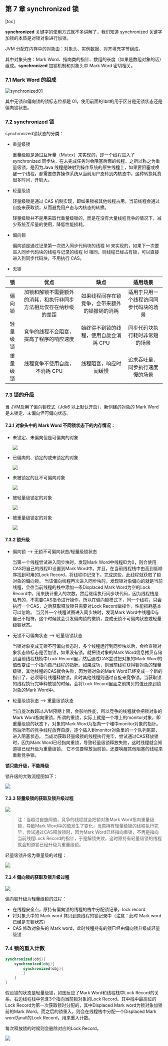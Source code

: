 ## 第 7 章 synchronized 锁

[toc]

**synchronized** 关键字的使用方式就不多讲解了，我们知道 synchronized 关键字加锁的本质是对锁对象进行加锁。

JVM 分配在内存中的对象由：对象头、实例数据、对齐填充字节组成，

其中对象头由：Mark Word、指向类的指针、数组的长度（如果是数组对象的话）组成。**synchronized** 加锁机制和对象头中 Mark Word 密切相关。

### 7.1 Mark Word 的组成

![synchronized01](./pictures/synchronized01.png)

其中无锁和偏向锁的锁标志位都是 01，使用前面的1bit的用于区分是无锁状态还是偏向锁状态。

### 7.2 synchronized 锁

synchronized锁状态的分类：

- 重量级锁

  重量级锁是通过互斥量（Mutex）来实现的，即一个线程进入了 synchronized 同步块，在未完成任务时会阻塞后面的线程。之所以称之为重量级锁，是因为Java 线程是映射到操作系统的原生线程上，如果要阻塞或唤醒一个线程，都需要依靠操作系统从当前用户态转到内核态中，这种转换耗费很多时间，开销大。

- 轻量级锁

  轻量级锁是通过 CAS 机制实现，即如果锁被其他线程占用，当前线程会通过自旋来获取锁，从而避免用户态与内核态的转换。

  轻量级锁并不是用来取代重量级锁的，而是在没有大量线程竞争的情况下，减少系统互斥量的使用，降低性能损耗。

- 偏向锁

  偏向锁是通过记录第一次进入同步代码块的线程 Id 来实现的，如果下一次要进入同步代码块的线程与记录的线程 Id 相同，则线程已经占有锁，可以直接进入到同步代码块，不用执行 CAS。

- 无锁

|    锁    |                             优点                             |                      缺点                      |                适用场景                |
| :------: | :----------------------------------------------------------: | :--------------------------------------------: | :------------------------------------: |
|  偏向锁  | 加锁和解锁不需要额外的消耗，和执行非同步方法相比仅存在纳秒级的差距 | 如果线程间存在锁竞争，会带来额外的锁撤销的消耗 | 适用于只用一个线程访问同步代码块的场景 |
| 轻量级锁 |           竞争的线程不会阻塞，提高了程序的响应速度           |     始终得不到锁的线程，使用自旋会消耗 CPU     |     同步代码块执行耗时非常短的场景     |
| 重量级锁 |                线程竞争不使用自旋，不消耗 CPU                |             线程阻塞，响应时间缓慢             |    追求吞吐量，同步执行速度慢的场景    |

### 7.3 锁的升级

当 JVM启用了偏向锁模式（Jdk6 以上默认开启），新创建的对象的 Mark Word 是未锁定、未偏向但可偏向状态。

#### 7.3.1 对象头中的 Mark Word 不同锁状态下的内存情况：

- 未锁定、未偏向但是可偏向的对象

  ![](./pictures/markword01.png)
  
- 已偏向的、锁定的或未锁定的对象

  ![](./pictures/markword02.png)

- 未被锁定的且不可偏向对象

  ![](./pictures/markword03.png)

- 被轻量级锁定的对象

  ![](./pictures/markword04.png)

- 被重量级锁定的对象

  ![](./pictures/markword05.png)

#### 7.3.2 锁升级

- 偏向锁 --> 无锁不可偏向状态/轻量级锁状态

  当第一个线程尝试进入同步块时，发现Mark Word中线程ID为0，则会使用CAS将自己的线程ID设置到Mark Word中。并且，在当前线程栈中由高到低顺序找到可用的Lock Record，将线程ID记录下。完成这些，此线程就获取了锁对象的偏向锁。
  当该偏向线程再次进入同步块时，发现锁对象偏向的就是当前线程，会往当前线程的栈中添加一条Displaced Mark Word为空的Lock Record中，用来统计重入的次数，然后继续执行同步块代码，因为线程栈是私有的，不需要CAS指令进行操作，所以在偏向锁模式下，同一个线程，只会执行一个CAS，之后获取释放锁只需要对Lock Record做操作，性能损耗基本可以忽略。
  当另外一个线程试图进入同步块时，发现Mark Word中线程ID与自己不相符，这个时候就会引发偏向锁的撤销，变成无锁不可偏向状态或轻量级锁状态。

- 无锁不可偏向状态 --> 轻量级锁状态

  当锁对象变成无锁不可偏向状态时，多个线程运行到同步块以后，会检查锁对象状态值标志是否加锁，如果没有锁，就把锁对象的Mark Word信息拷贝存储到当前线程栈桢中Lock Record里，然后通过CAS尝试把对象的Mark Word的值改变成一个指向自己线程的指针。如果成功，则当前线程获得锁对象的轻量级锁，其他线程的CAS就会失败，因为锁对象的Mark Word已经变成一个新的指针了，必须等待线程释放锁，此时其他线程则通过自旋来竞争锁。当获取锁的线程执行完毕释放锁的时候，会将Lock Record里面之前拷贝的值还原到锁对象的Mark Word中。

- 轻量级锁状态 --> 重量级锁状态

  当自旋次数超过JVM预期上限，会影响性能，所以竞争的线程就会把锁对象的Mark Word指向重锁，所谓的重锁，实际上就是一个堆上的monitor对象，即重量级锁的状态下，对象的Mark Word为指向一个堆中monitor对象的指针。
  然后所有的竞争线程放弃自旋，逐个插入到monitor对象里的一个队列尾部，进入阻塞状态。
  当成功获取轻量级锁的线程执行完毕，尝试通过CAS释放锁时，因为Mark Word已经指向重锁，导致轻量级锁释放失败，这时线程就会知道锁已经升级为重量级锁， 它不仅要释放当前锁，还要唤醒其他阻塞的线程来重新竞争锁。

**锁只能升级，不能降级**

锁升级的大致流程图如下：

![](./pictures/synchronized02.png)

#### 7.3.3 轻量级锁的获取及锁升级过程

![](./pictures/轻量级锁的获取及锁升级过程.png)

> 注：当超过自旋阈值，竞争的线程就会把锁对象Mark Word指向重量级锁，导致Mark Word中的值发生了变化，当原持有轻量级锁的线程执行完毕，尝试通过CAS释放锁时，因为Mark Word已经指向重锁，不再是指向当前线程Lock Record的指针，于是解锁失败，这时原持有轻量级锁的线程就会知道锁已经升级为重量级锁。

轻量级锁升级为重量级的过程：

![](./pictures/synchronized03.jpg)

#### 7.3.4 偏向锁的获取及锁升级过程

![](./pictures/偏向锁的获取及撤销:升级过程过程.png)

偏向锁升级为轻量级锁的过程：

- 在线程安全点，原持有偏向锁的线程的栈中分配锁记录，lock record
- 将对象头中的 Mark word 拷贝到原线程的锁记录中（注意：此时 Mark word 已经是无锁状态）
- CAS 修改对象头的 Mark word，此时线程持有的锁已经由偏向锁升级成轻量级锁

### 7.4 锁的重入计数

```java
synchronized(obj){
    synchronized(obj){
        synchronized(obj){
        }
    }
}
```

假设锁的状态是轻量级锁，如图反应了Mark Word和线程栈中Lock Record的关系，右边线程栈中包含3个指向当前锁对象的Lock Record。其中栈中最高位的Lock Record为第一次获取锁时分配的，其中Displaced Mark word为锁对象加锁前的Mark Word，而之后的锁重入，则会在线程栈中分配一个Displaced Mark word为null的Lock Record，用来重入计数。

每次释放锁的时候则会删除对应的Lock Record。

![](./pictures/synchronized计数.png)